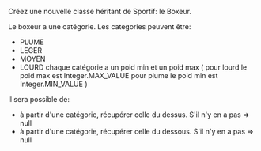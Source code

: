 Créez une nouvelle classe héritant de
Sportif: le Boxeur.

Le boxeur a une catégorie.
Les categories peuvent être:
- PLUME
- LEGER
- MOYEN
- LOURD
chaque catégorie a un poid min et un poid max
(
 pour lourd le poid max est Integer.MAX_VALUE
 pour plume le poid min est Integer.MIN_VALUE
)

Il sera possible de:
- à partir d'une catégorie, récupérer celle du dessus. S'il n'y en a pas => null
- à partir d'une catégorie, récupérer celle du dessous. S'il n'y en a pas => null


